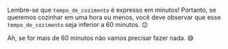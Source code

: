 Lembre-se que `tempo_de_cozimento` é expresso em minutos! Portanto, se queremos cozinhar em uma hora ou menos, você deve observar que esse `tempo_de_cozimento` seja inferior a 60 minutos. :wink:

Ah, se for mais de 60 minutos não vamos precisar fazer nada.
 :sweat_smile:
